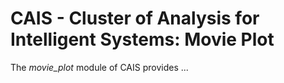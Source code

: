 # CAIS - Cluster of Analysis for Intelligent Systems: Movie Plot

The *movie_plot* module of CAIS provides ...
